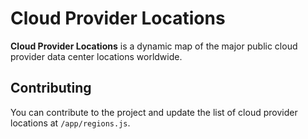 # Cloud Provider Locations

**Cloud Provider Locations** is a dynamic map of the major public cloud provider data center locations worldwide.

## Contributing

You can contribute to the project and update the list of cloud provider locations at `/app/regions.js`.